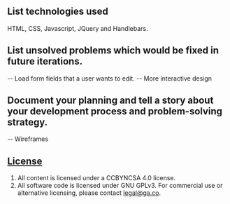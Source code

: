 ## List technologies used
HTML, CSS, Javascript, JQuery and Handlebars.

## List unsolved problems which would be fixed in future iterations.
-- Load form fields that a user wants to edit.
-- More interactive design

## Document your planning and tell a story about your development process and problem-solving strategy.
-- Wireframes


## [License](LICENSE)

1. All content is licensed under a CC­BY­NC­SA 4.0 license.
1. All software code is licensed under GNU GPLv3. For commercial use or
    alternative licensing, please contact legal@ga.co.
